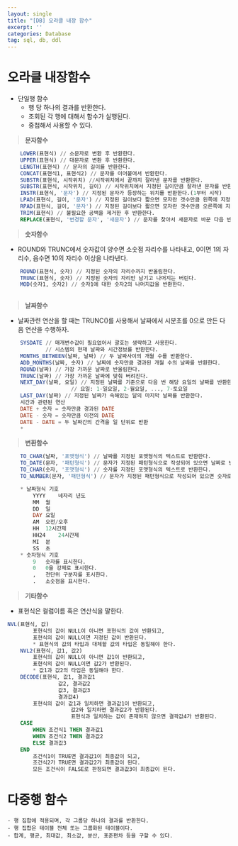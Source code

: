 ```yaml
---
layout: single
title: "[DB] 오라클 내장 함수"
excerpt: ''
categories: Database
tag: sql, db, ddl
---
```

# 오라클 내장함수
- 단일행 함수
    - 행 당 하나의 결과를 반환한다.
    - 조회된 각 행에 대해서 함수가 실행된다.
    - 중첩해서 사용할 수 있다.

> **문자함수**

```sql
    LOWER(표현식) // 소문자로 변환 후 반환한다.
    UPPER(표현식) // 대문자로 변환 후 반환한다.
    LENGTH(표현식) // 문자의 길이를 반환한다.
    CONCAT(표현식1, 표현식2) // 문자를 이어붙여서 반환한다.
    SUBSTR(표현식, 시작위치) //시작위치에서 끝까지 잘라낸 문자를 반환한다.
    SUBSTR(표현식, 시작위치, 길이) // 시작위치에서 지정된 길이만큼 잘라낸 문자를 반환한다.
    INSTR(표현식, '문자') // 지정된 문자가 등장하는 위치를 반환한다.(1부터 시작)
    LPAD(표현식, 길이, '문자') // 지정된 길이보다 짧으면 모자란 갯수만큼 왼쪽에 지정된 문자를 붙여서 반환한다.
    RPAD(표현식, 길이, '문자') // 지정된 길이보다 짧으면 모자란 갯수만큼 오른쪽에 지정된 문자를 붙여서 반환한다.
    TRIM(표현식) // 불필요한 공백을 제거한 후 반환한다.
    REPLACE(표현식, '변경할 문자', '새문자') // 문자를 찾아서 새문자로 바꾼 다음 반환한다.
```

> **숫자함수**
- ROUND와 TRUNC에서 숫자값이 양수면 소숫점 자리수를 나타내고,  0이면 1의 자리수, 음수면 10의 자리수 이상을 나타낸다.

```sql
    ROUND(표현식, 숫자) // 지정된 숫자의 자리수까지 반올림한다.
    TRUNC(표현식, 숫자) // 지정된 숫자의 자리만 남기고 나머지는 버린다.
    MOD(숫자1, 숫자2) // 숫자1에 대한 숫자2의 나머지값을 반환한다.
    
```

> **날짜함수**   
- 날짜관련 연산을 할 때는 TRUNC()를 사용해서 날짜에서 시분초를 0으로 만든 다음 연산을 수행하자.

```sql
    SYSDATE // 매개변수값이 필요없어서 괄호는 생략하고 사용한다.
            // 시스템의 현재 날짜와 시간정보를 반환한다.
    MONTHS_BETWEEN(날짜, 날짜) // 두 날짜사이의 개월 수를 반환한다.
    ADD_MONTHS(날짜, 숫자) // 날짜에 숫자만큼 경과된 개월 수의 날짜를 반환한다.
    ROUND(날짜) // 가장 가까운 날짜로 반올림한다.
    TRUNC(날짜) // 가장 가까운 날짜에 맞춰 버려진다.
    NEXT_DAY(날짜, 요일) // 지정된 날짜를 기준으로 다음 번 해당 요일의 날짜를 반환한다.
                    // 요일: 1-일요일, 2-월요일, ..., 7-토요일
    LAST_DAY(날짜) // 지정된 날짜가 속해있는 달의 마지막 날짜를 반환한다.
    시간과 관련된 연산
    DATE + 숫자 = 숫자만큼 경과된 DATE
    DATE - 숫자 = 숫자만큼 이전의 DATE
    DATE - DATE = 두 날짜간의 간격을 일 단위로 반환 
    * 
```

> **변환함수**  

```sql
    TO_CHAR(날짜, '포맷형식') // 날짜를 지정된 포맷형식의 텍스트로 반환한다.
    TO_DATE(문자, '패턴형식') // 문자가 지정된 패턴형식으로 작성되어 있으면 날짜로 변환해서 반환한다.
    TO_CHAR(숫자, '포맷형식') // 숫자를 지정된 포맷형식의 텍스트로 반환한다.
    TO_NUMBER(문자, '패턴형식') // 문자가 지정된 패턴형식으로 작성되어 있으면 숫자로 변환해서 반환한다.

    * 날짜형식 기호
        YYYY	네자리 년도
        MM	월
        DD	일
        DAY	요일
        AM	오전/오후
        HH	12시간제
        HH24	24시간제
        MI	분
        SS	초
    * 숫자형식 기호	
        9	숫자를 표시한다.
        0	0을 강제로 표시한다.
        ,	천단위 구분자를 표시한다.
        .	소숫점을 표시한다.
```

> **기타함수**
- 표현식은 컬럼이름 혹은 연산식을 말한다. 

```sql
NVL(표현식, 값)
        표현식의 값이 NULL이 아니면 표현식의 값이 반환되고,
        표현식의 값이 NULL이면 지정된 값이 반환된다.
        * 표현식의 값의 타입과 대체할 값의 타입은 동일해야 한다.
    NVL2(표현식, 값1, 값2)
        표현식의 값이 NULL이 아니면 값1이 반환되고,
        표현식의 값이 NULL이면 값2가 반환된다.
        * 값1과 값2의 타입은 동일해야 한다.
    DECODE(표현식, 값1, 결과값1
                값2, 결과값2
                값3, 결과값3
                결과값4)
        표현식의 값이 값1과 일치하면 결과값1이 반환되고,
                    값2와 일치하면 결과값2가 반환된다.
                    표현식과 일치하는 값이 존재하지 않으면 결곽값4가 반환된다.
    CASE
        WHEN 조건식1 THEN 결과값1
        WHEN 조건식2 THEN 결과값2
        ELSE 결과값3
    END
        조건식1이 TRUE면 결과값1이 최종값이 되고,
        조건식2가 TRUE면 결과값2가 최종값이 된다.
        모든 조건식이 FALSE로 판정되면 결과값3이 최종값이 된다.

```

# 다중행 함수
    - 행 집합에 적용되며, 각 그룹당 하나의 결과를 반환한다.
    - 행 집합은 테이블 전체 또는 그룹화된 테이블이다.
    - 합계, 평균, 최대값, 최소값, 분산, 표준편차 등을 구할 수 있다.
